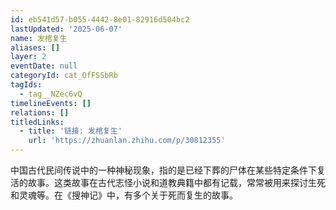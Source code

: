 ```yaml
---
id: eb541d57-b055-4442-8e01-82916d504bc2
lastUpdated: '2025-06-07'
name: 发棺复生
aliases: []
layer: 2
eventDate: null
categoryId: cat_OfFSSbRb
tagIds:
  - tag__NZec6vQ
timelineEvents: []
relations: []
titledLinks:
  - title: '链接: 发棺复生'
    url: 'https://zhuanlan.zhihu.com/p/30812355'
---
```

中国古代民间传说中的一种神秘现象，指的是已经下葬的尸体在某些特定条件下复活的故事。这类故事在古代志怪小说和道教典籍中都有记载，常常被用来探讨生死和灵魂等。在《搜神记》中，有多个关于死而复生的故事。
